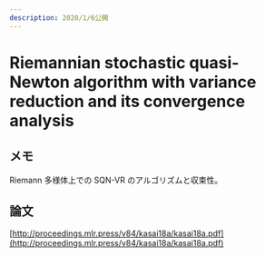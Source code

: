 ```yaml
---
description: 2020/1/6公開
---
```


# Riemannian stochastic quasi-Newton algorithm with variance reduction and its convergence analysis

## メモ

Riemann 多様体上での SQN-VR のアルゴリズムと収束性。

## 論文

[http://proceedings.mlr.press/v84/kasai18a/kasai18a.pdf](http://proceedings.mlr.press/v84/kasai18a/kasai18a.pdf)

